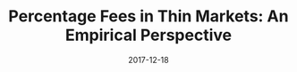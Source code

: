 ---
title: "Percentage Fees in Thin Markets: An Empirical Perspective"
collection: publications
permalink: /publications/percentage-fees
date: 2017-12-18
link: 'http://andras.niedermayer.ch/wp-content/uploads/2017/12/LNempirics-2017-12-09-main.pdf'
citation: 'Loertscher, S. and Niedermayer, A., 2017. Percentage Fees in Thin Markets: An Empirical Perspective.'
---